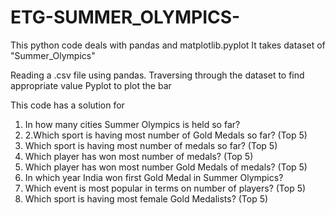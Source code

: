 # ETG-SUMMER_OLYMPICS-
This python code deals with pandas and matplotlib.pyplot
It takes dataset of "Summer_Olympics"

Reading a .csv file using pandas.
Traversing through the dataset to find appropriate value
Pyplot to plot the bar

This code has a solution for 
1. In how many cities Summer Olympics is held so far?
2. 2.Which sport is having most number of Gold Medals so far? (Top 5)
3. Which sport is having most number of medals so far? (Top 5)
4. Which player has won most number of medals? (Top 5)
5. Which player has won most number Gold Medals of medals? (Top 5)
6. In which year India won first Gold Medal in Summer Olympics?
7. Which event is most popular in terms on number of players? (Top 5)
8. Which sport is having most female Gold Medalists? (Top 5)
